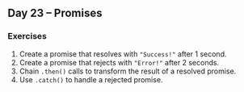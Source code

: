 ## Day 23 – Promises

### Exercises
1. Create a promise that resolves with `"Success!"` after 1 second.
2. Create a promise that rejects with `"Error!"` after 2 seconds.
3. Chain `.then()` calls to transform the result of a resolved promise.
4. Use `.catch()` to handle a rejected promise.